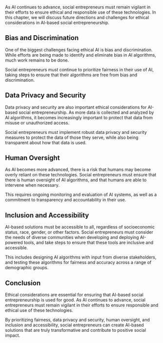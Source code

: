 
As AI continues to advance, social entrepreneurs must remain vigilant in their efforts to ensure ethical and responsible use of these technologies. In this chapter, we will discuss future directions and challenges for ethical considerations in AI-based social entrepreneurship.

Bias and Discrimination
-----------------------

One of the biggest challenges facing ethical AI is bias and discrimination. While efforts are being made to identify and eliminate bias in AI algorithms, much work remains to be done.

Social entrepreneurs must continue to prioritize fairness in their use of AI, taking steps to ensure that their algorithms are free from bias and discrimination.

Data Privacy and Security
-------------------------

Data privacy and security are also important ethical considerations for AI-based social entrepreneurship. As more data is collected and analyzed by AI algorithms, it becomes increasingly important to protect that data from misuse or unauthorized access.

Social entrepreneurs must implement robust data privacy and security measures to protect the data of those they serve, while also being transparent about how that data is used.

Human Oversight
---------------

As AI becomes more advanced, there is a risk that humans may become overly reliant on these technologies. Social entrepreneurs must ensure that there is human oversight of AI algorithms, and that humans are able to intervene when necessary.

This requires ongoing monitoring and evaluation of AI systems, as well as a commitment to transparency and accountability in their use.

Inclusion and Accessibility
---------------------------

AI-based solutions must be accessible to all, regardless of socioeconomic status, race, gender, or other factors. Social entrepreneurs must consider the needs of diverse communities when developing and deploying AI-powered tools, and take steps to ensure that these tools are inclusive and accessible.

This includes designing AI algorithms with input from diverse stakeholders, and testing these algorithms for fairness and accuracy across a range of demographic groups.

Conclusion
----------

Ethical considerations are essential for ensuring that AI-based social entrepreneurship is used for good. As AI continues to advance, social entrepreneurs must remain vigilant in their efforts to ensure responsible and ethical use of these technologies.

By prioritizing fairness, data privacy and security, human oversight, and inclusion and accessibility, social entrepreneurs can create AI-based solutions that are truly transformative and contribute to positive social impact.
